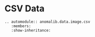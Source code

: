 # CSV Data

```{eval-rst}
.. automodule:: anomalib.data.image.csv
   :members:
   :show-inheritance:
```
